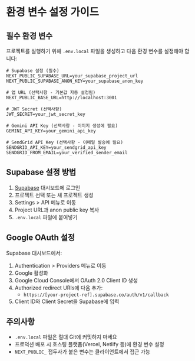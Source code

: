 # 환경 변수 설정 가이드

## 필수 환경 변수

프로젝트를 실행하기 위해 `.env.local` 파일을 생성하고 다음 환경 변수를 설정해야 합니다:

```env
# Supabase 설정 (필수)
NEXT_PUBLIC_SUPABASE_URL=your_supabase_project_url
NEXT_PUBLIC_SUPABASE_ANON_KEY=your_supabase_anon_key

# 앱 URL (선택사항 - 기본값 자동 설정됨)
NEXT_PUBLIC_BASE_URL=http://localhost:3001

# JWT Secret (선택사항)
JWT_SECRET=your_jwt_secret_key

# Gemini API Key (선택사항 - 이미지 생성에 필요)
GEMINI_API_KEY=your_gemini_api_key

# SendGrid API Key (선택사항 - 이메일 발송에 필요)
SENDGRID_API_KEY=your_sendgrid_api_key
SENDGRID_FROM_EMAIL=your_verified_sender_email
```

## Supabase 설정 방법

1. [Supabase](https://supabase.com) 대시보드에 로그인
2. 프로젝트 선택 또는 새 프로젝트 생성
3. Settings > API 메뉴로 이동
4. Project URL과 anon public key 복사
5. `.env.local` 파일에 붙여넣기

## Google OAuth 설정

Supabase 대시보드에서:
1. Authentication > Providers 메뉴로 이동
2. Google 활성화
3. Google Cloud Console에서 OAuth 2.0 Client ID 생성
4. Authorized redirect URIs에 다음 추가:
   - `https://[your-project-ref].supabase.co/auth/v1/callback`
5. Client ID와 Client Secret을 Supabase에 입력

## 주의사항

- `.env.local` 파일은 절대 Git에 커밋하지 마세요
- 프로덕션 배포 시 호스팅 플랫폼(Vercel, Netlify 등)에 환경 변수 설정
- `NEXT_PUBLIC_` 접두사가 붙은 변수는 클라이언트에서 접근 가능